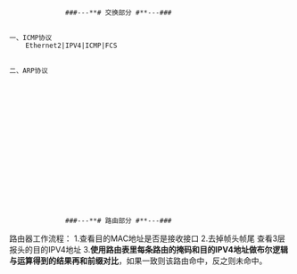           		  ###---**# 交换部分 #**---###


	一、ICMP协议
		Ethernet2|IPV4|ICMP|FCS


	二、ARP协议


















 		          ###---**# 路由部分 #**---###

路由器工作流程：
	1.查看目的MAC地址是否是接收接口
	2.去掉帧头帧尾 查看3层报头的目的IPV4地址
	3.**使用路由表里每条路由的掩码和目的IPV4地址做布尔逻辑与运算得到的结果再和前缀对比**，如果一致则该路由命中，反之则未命中。